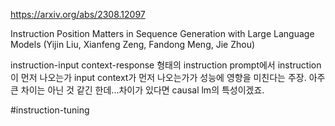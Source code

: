 https://arxiv.org/abs/2308.12097

Instruction Position Matters in Sequence Generation with Large Language Models (Yijin Liu, Xianfeng Zeng, Fandong Meng, Jie Zhou)

instruction-input context-response 형태의 instruction prompt에서 instruction이 먼저 나오는가 input context가 먼저 나오는가가 성능에 영향을 미친다는 주장. 아주 큰 차이는 아닌 것 같긴 한데...차이가 있다면 causal lm의 특성이겠죠.

#instruction-tuning 